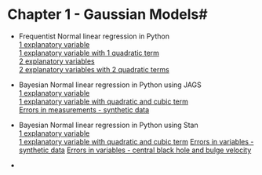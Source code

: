 # Chapter 1 - Gaussian Models#


* Frequentist Normal linear regression in Python  
        [1 explanatory variable](https://github.com/RafaelSdeSouza/Bayes_ESTEC/blob/master/Day_2/Normal/python/Ex1b_normal_x1.py)  
        [1 explanatory variable with 1 quadratic term](https://github.com/RafaelSdeSouza/Bayes_ESTEC/blob/master/Day_2/Normal/python/Ex2b_normal_x1_quadratic.py)  
        [2 explanatory variables](https://github.com/RafaelSdeSouza/Bayes_ESTEC/blob/master/Day_2/Normal/python/Ex3b_normal_x1_x2.py)  
        [2 explanatory variables with 2 quadratic terms](https://github.com/RafaelSdeSouza/Bayes_ESTEC/blob/master/Day_2/Normal/python/Ex4b_normal_x1_x2_quadratic.py)

* Bayesian Normal linear regression in Python using JAGS  
        [1 explanatory variable](https://github.com/RafaelSdeSouza/Bayes_ESTEC/blob/master/Day_2/Normal/python/Ex5b_normal_JAGS_x1.py)  
        [1 explanatory variable with quadratic and cubic term](https://github.com/RafaelSdeSouza/Bayes_ESTEC/blob/master/Day_2/Normal/python/Ex6b_normal_JAGS_x1_quadratic_cubic.py)  
        [Errors in measurements - synthetic data](https://github.com/RafaelSdeSouza/Bayes_ESTEC/blob/master/Day_2/Normal/python/Ex1_Errors_in_measurements_JAGS.py)
        
* Bayesian Normal linear regression in Python using Stan  
        [1 explanatory variable](https://github.com/RafaelSdeSouza/Bayes_ESTEC/blob/master/Day_2/Normal/python/Ex5b_normal_JAGS_x1.py)  
        [1 explanatory variable with quadratic and cubic term](https://github.com/RafaelSdeSouza/Bayes_ESTEC/blob/master/Day_2/Normal/python/Ex6c_normal_Stan_x1_quadratic_cubic.py)
        [Errors in variables - synthetic data](https://github.com/RafaelSdeSouza/Bayes_ESTEC/blob/master/Day_2/Normal/python/Ex1_Errors_in_measurements.py)
        [Errors in variables - central black hole and bulge velocity](https://github.com/RafaelSdeSouza/Bayes_ESTEC/blob/master/Day_2/Normal/python/Ex2_M_sigma.py)


* 

